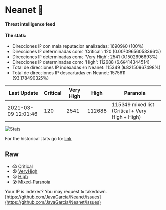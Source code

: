 # Neanet :hocho:
#### Threat intelligence feed
#### The stats:

- Direcciones IP con mala reputacion analizadas: 1690960 (100%)
- Direcciones IP determinadas como 'Critical':  120 (0.00709656053366%)
- Direcciones IP determinadas como 'Very High':  2541 (0.1502696693%)
- Direcciones IP determinadas como 'High':  112688 (6.66414344514)
- Total de direcciones IP indexadas en Neanet:  115349 (6.82150967498%)
- Total de direcciones IP descartadas en Neanet:  1575611 (93.178490325%)

| Last Update | Critical | Very High | High | Paranoia |
| --- | --- | --- | --- | --- |
| 2021-03-09 12:01:46 | 120 | 2541 | 112688 | 115349 mixed list (Critical + Very High + High)|

![Stats](https://docs.google.com/spreadsheets/d/e/2PACX-1vSnaNMIXVabIpDJjufMlzH7poXnshF3mgd8Is1g9ytUEzVsP5my4Trn8f-xkoLLQ38xpL3HtmUexLo6/pubchart?oid=501124687&format=image)

For the historical stats go to: [link](/stats.csv)
## Raw
- :scream: [Critical](https://raw.githubusercontent.com/JavaGarcia/Neanet/master/blacklists/neanet_critical.txt)
- :fearful: [VeryHigh](https://raw.githubusercontent.com/JavaGarcia/Neanet/master/blacklists/neanet_veryHigh.txtt)
- :frowning: [High](https://raw.githubusercontent.com/JavaGarcia/Neanet/master/blacklists/neanet_high.txt)
- :dizzy_face: [Mixed-Paranoia](https://raw.githubusercontent.com/JavaGarcia/Neanet/master/blacklists/neanet_all.txt)


Your IP is indexed? You may request to takedown. [https://github.com/JavaGarcia/Neanet/issues](https://github.com/JavaGarcia/Neanet/issues)

































































































































































































































































































































































































































































































































































































































































































































































































































































































































































































































































































































































































































































































































































































































































































































































































































































































































































































































































































































































































































































































































































































































































































































































































































































































































































































































































































































































































































































































































































































































































































































































































































































































































































































































































































































































































































































































































































































































































































































































































































































































































































































































































































































































































































































































































































































































































































































































































































































































































